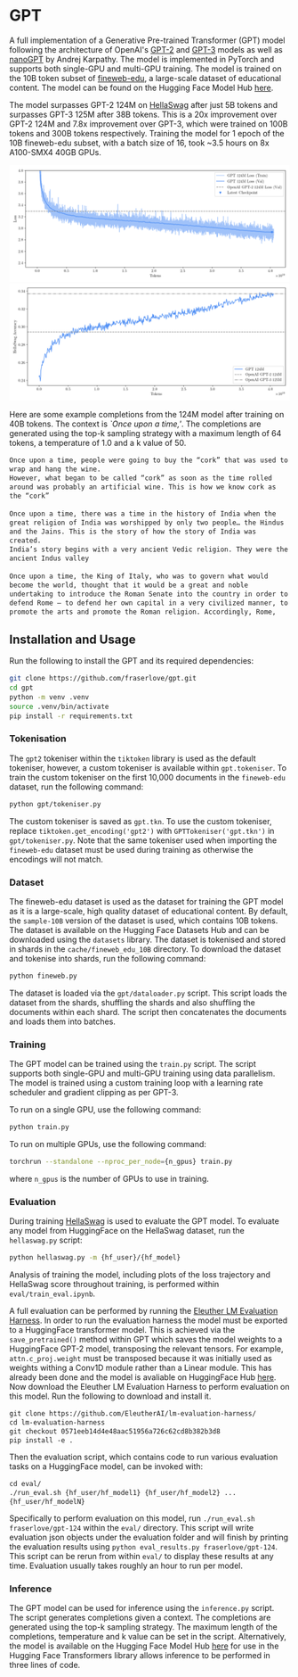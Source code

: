# GPT
A full implementation of a Generative Pre-trained Transformer (GPT) model following the architecture of OpenAI's [GPT-2](https://cdn.openai.com/better-language-models/language_models_are_unsupervised_multitask_learners.pdf) and [GPT-3](https://arxiv.org/abs/2005.14165) models as well as [nanoGPT](https://github.com/karpathy/nanoGPT) by Andrej Karpathy. The model is implemented in PyTorch and supports both single-GPU and multi-GPU training. The model is trained on the 10B token subset of [fineweb-edu](https://arxiv.org/pdf/2406.17557), a large-scale dataset of educational content. The model can be found on the Hugging Face Model Hub [here](https://huggingface.co/fraserlove/gpt-124M).

The model surpasses GPT-2 124M on [HellaSwag](https://arxiv.org/pdf/1905.07830) after just 5B tokens and surpasses GPT-3 125M after 38B tokens. This is a 20x improvement over GPT-2 124M and 7.8x improvement over GPT-3, which were trained on 100B tokens and 300B tokens respectively. Training the model for 1 epoch of the 10B fineweb-edu subset, with a batch size of 16, took ~3.5 hours on 8x A100-SMX4 40GB GPUs.

![Alt text](assets/124M_40B_loss.png)
![Alt text](assets/124M_40B_hs.png)

Here are some example completions from the 124M model after training on 40B tokens. The context is *`Once upon a time,'*. The completions are generated using the top-k sampling strategy with a maximum length of 64 tokens, a temperature of 1.0 and a k value of 50.

```
Once upon a time, people were going to buy the “cork” that was used to wrap and hang the wine.
However, what began to be called “cork” as soon as the time rolled around was probably an artificial wine. This is how we know cork as the “cork”

Once upon a time, there was a time in the history of India when the great religion of India was worshipped by only two people… the Hindus and the Jains. This is the story of how the story of India was created.
India’s story begins with a very ancient Vedic religion. They were the ancient Indus valley

Once upon a time, the King of Italy, who was to govern what would become the world, thought that it would be a great and noble undertaking to introduce the Roman Senate into the country in order to defend Rome — to defend her own capital in a very civilized manner, to promote the arts and promote the Roman religion. Accordingly, Rome,
```

## Installation and Usage
Run the following to install the GPT and its required dependencies:
```bash
git clone https://github.com/fraserlove/gpt.git
cd gpt
python -m venv .venv
source .venv/bin/activate
pip install -r requirements.txt
```

### Tokenisation
The `gpt2` tokeniser within the `tiktoken` library is used as the default tokeniser, however, a custom tokeniser is available within `gpt.tokeniser`. To train the custom tokeniser on the first 10,000 documents in the `fineweb-edu` dataset, run the following command:
```bash
python gpt/tokeniser.py
```
The custom tokeniser is saved as `gpt.tkn`. To use the custom tokeniser, replace `tiktoken.get_encoding('gpt2')` with `GPTTokeniser('gpt.tkn')` in `gpt/tokeniser.py`.
Note that the same tokeniser used when importing the `fineweb-edu` dataset must be used during training as otherwise the encodings will not match.

### Dataset
The fineweb-edu dataset is used as the dataset for training the GPT model as it is a large-scale, high quality dataset of educational content. By default, the `sample-10B` version of the dataset is used, which contains 10B tokens. The dataset is available on the Hugging Face Datasets Hub and can be downloaded using the `datasets` library. The dataset is tokenised and stored in shards in the `cache/fineweb_edu_10B` directory. To download the dataset and tokenise into shards, run the following command:
```bash
python fineweb.py
```
The dataset is loaded via the `gpt/dataloader.py` script. This script loads the dataset from the shards, shuffling the shards and also shuffling the documents within each shard. The script then concatenates the documents and loads them into batches.

### Training
The GPT model can be trained using the `train.py` script. The script supports both single-GPU and multi-GPU training using data parallelism. The model is trained using a custom training loop with a learning rate scheduler and gradient clipping as per GPT-3.

To run on a single GPU, use the following command:
```bash
python train.py
```

To run on multiple GPUs, use the following command:
```bash
torchrun --standalone --nproc_per_node={n_gpus} train.py
```
where `n_gpus` is the number of GPUs to use in training.

### Evaluation
During training [HellaSwag](https://arxiv.org/pdf/1905.07830) is used to evaluate the GPT model. To evaluate any model from HuggingFace on the HellaSwag dataset, run the `hellaswag.py` script:
```bash
python hellaswag.py -m {hf_user}/{hf_model}
```
Analysis of training the model, including plots of the loss trajectory and HellaSwag score throughout training, is performed
within `eval/train_eval.ipynb`.

A full evaluation can be performed by running the [Eleuther LM Evaluation Harness](https://github.com/EleutherAI/lm-evaluation-harness). In order to run the evaluation harness the model must be exported to a HuggingFace transformer model. This is achieved via the `save_pretrained()` method within GPT which saves the model weights to a HuggingFace GPT-2 model, transposing the relevant tensors. For example, `attn.c_proj.weight` must be transposed because it was initially used as weights withing a Conv1D module rather than a Linear module. This has already been done and the model is avaliable on HuggingFace Hub [here](https://huggingface.co/fraserlove/gpt-124m). Now download the Eleuther LM Evaluation Harness to perform evaluation on this model. Run the following to download and install it.
```
git clone https://github.com/EleutherAI/lm-evaluation-harness/
cd lm-evaluation-harness
git checkout 0571eeb14d4e48aac51956a726c62cd8b382b3d8
pip install -e .
```
Then the evaluation script, which contains code to run various evaluation tasks on a HuggingFace model, can be invoked with:
```
cd eval/
./run_eval.sh {hf_user/hf_model1} {hf_user/hf_model2} ... {hf_user/hf_modelN}
```
Specifically to perform evaluation on this model, run `./run_eval.sh fraserlove/gpt-124` within the `eval/` directory. This script will write evaluation json objects under the evaluation folder and will finish by printing the evaluation results using `python eval_results.py fraserlove/gpt-124`. This script can be rerun from within `eval/` to display these results at any time. Evaluation usually takes roughly an hour to run per model.

### Inference
The GPT model can be used for inference using the `inference.py` script. The script generates completions given a context. The completions are generated using the top-k sampling strategy. The maximum length of the completions, temperature and k value can be set in the script. Alternatively, the model is available on the Hugging Face Model Hub [here](https://huggingface.co/fraserlove/gpt-124M) for use in the Hugging Face Transformers library allows inference to be performed in three lines of code.